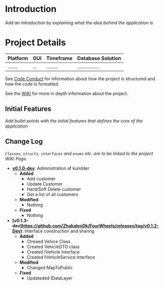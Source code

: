 # Introduction
_Add an introduction by explaining what the idea behind the application is_

# Project Details
| Platform | GUI | Timeframe | Database Solution |
|----------|-----|-----------|-------------------|
| ........ | ... | ......... | ................. |

See [Code Conduct](https://docs.google.com/document/d/15DX5YKh5bYon3NmGFRUKvHg5TxQEBc65DwrTMnaDafE/edit?usp=sharing) for information about how the project is structured and how the code is formatted.

See the [WiKi](./WikiPages/Front.md) for more in depth information about the project.

## Initial Features
_Add bullet points with the initial features that defines the core of the application_

## Change Log
_`Classes`, `structs`, `interfaces` and `enums` etc. are to be linked to the project WiKi Page._
 - **[v0.1.0-dev](https://github.com/ZhakalenDk/FourWheels/releases/tag/v0.1.0-Dev)**: Administration af kundder
   - **Added**
     - Add customer
     - Update Customer
     - Hard/Soft Delete customer
     - Get a list of all customers
   - **Modified**
     - Nothing
   - **Fixed**
     - Nothing
 - **[v0.1.3-dev]https://github.com/ZhakalenDk/FourWheels/releases/tag/v0.1.2-Dev)**: Interface construction and sharing
   - **Added**
     - Ctreaed Vehice Class
     - Created VehicleDTO class
     - Created IVehicle Interface
     - Created IVehicleService Interface
   - **Modified**
     - Changed MapToPublic
   - **Fixed**
     - Updateded IDataLayer
